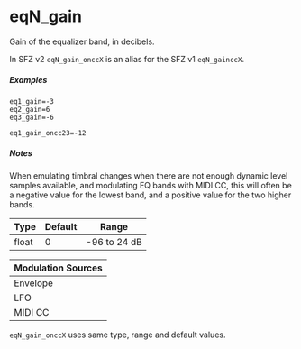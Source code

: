---
---
# eqN_gain

Gain of the equalizer band, in decibels.

In SFZ v2 `eqN_gain_onccX` is an alias for the SFZ v1 `eqN_gainccX`.

##### Examples

```
eq1_gain=-3
eq2_gain=6
eq3_gain=-6

eq1_gain_oncc23=-12
```
##### Notes

When emulating timbral changes when there are not enough dynamic level samples
available, and modulating EQ bands with MIDI CC, this will often be a negative
value for the lowest band, and a positive value for the two higher bands.

| Type  | Default | Range        |
| ---   | ---     | ---          |
| float | 0       | -96 to 24 dB |

| Modulation Sources
|           ---
| Envelope | ✓ |
| LFO      | ✓ |
| MIDI CC  | ✓ | eqN_gain_onccX

`eqN_gain_onccX` uses same type, range and default values.

